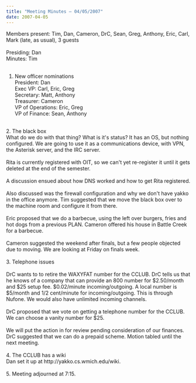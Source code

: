 ```yaml
---
title: "Meeting Minutes – 04/05/2007"
date: 2007-04-05
---
```

Members present: Tim, Dan, Cameron, DrC, Sean, Greg, Anthony, Eric, Carl, Mark (late, as usual), 3 guests<br />
<br />
Presiding: Dan<br />
Minutes: Tim<br />
<br />
1. New officer nominations<br />
President: Dan<br />
Exec VP: Carl, Eric, Greg<br />
Secretary: Matt, Anthony<br />
Treasurer: Cameron<br />
VP of Operations: Eric, Greg<br />
VP of Finance: Sean, Anthony<br />
<br />
2. The black box<br />
What do we do with that thing?  What is it's status? It has an OS, but nothing configured.  We are going to use it as a communications device, with VPN, the Asterisk server, and the IRC server.  <br />
<br />
Rita is currently registered with OIT, so we can't yet re-register it until it gets deleted at the end of the semester.<br />
<br />
A discussion ensued about how DNS worked and how to get Rita registered.<br />
<br />
Also discussed was the firewall configuration and why we don't have yakko in the office anymore.  Tim suggested that we move the black box over to the machine room and configure it from there.<br />
<br />
Eric proposed that we do a barbecue, using the left over burgers, fries and hot dogs from a previous PLAN.  Cameron offered his house in Battle Creek for a barbecue.  <br />
<br />
Cameron suggested the weekend after finals, but a few people objected due to moving.  We are looking at Friday on finals week.<br />
<br />
3. Telephone issues<br />
<br />
DrC wants to to retire the WAXYFAT number for the CCLUB.  DrC tells us that he knows of a company that can provide an 800 number for $2.50/month and $25 setup fee.  $0.02/minute incoming/outgoing.  A local number is $5/month and 1/2 cent/minute for incoming/outgoing.  This is through Nufone.  We would also have unlimited incoming channels.<br />
<br />
DrC proposed that we vote on getting a telephone number for the CCLUB.  We can choose a vanity number for $25.<br />
<br />
We will put the action in for review pending consideration of our finances.  DrC suggested that we can do a prepaid scheme.  Motion tabled until the next meeting.<br />
<br />
4. The CCLUB has a wiki<br />
Dan set it up at http://yakko.cs.wmich.edu/wiki.  <br />
<br />
5. Meeting adjourned at 7:15.
